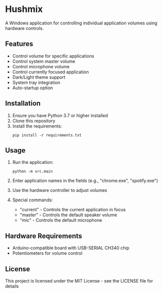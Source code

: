 # Hushmix

A Windows application for controlling individual application volumes using hardware controls.

## Features

- Control volume for specific applications
- Control system master volume
- Control microphone volume
- Control currently focused application
- Dark/Light theme support
- System tray integration
- Auto-startup option

## Installation

1. Ensure you have Python 3.7 or higher installed
2. Clone this repository
3. Install the requirements:
   ```
   pip install -r requirements.txt
   ```

## Usage

1. Run the application:
   ```
   python -m src.main
   ```

2. Enter application names in the fields (e.g., "chrome.exe", "spotify.exe")
3. Use the hardware controller to adjust volumes
4. Special commands:
   - "current" - Controls the current application in focus
   - "master" - Controls the default speaker volume
   - "mic" - Controls the default microphone

## Hardware Requirements

- Arduino-compatible board with USB-SERIAL CH340 chip
- Potentiometers for volume control

## License

This project is licensed under the MIT License - see the LICENSE file for details 